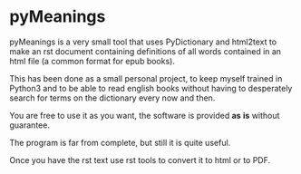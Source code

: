 # pyMeanings

pyMeanings is a very small tool that uses PyDictionary and html2text
to make an rst document containing definitions of all words contained in an html file
(a common format for epub books).

This has been done as a small personal project, to keep myself trained in Python3
and to be able to read english books without having to desperately search for terms on
the dictionary every now and then.

You are free to use it as you want, the software is provided **as** **is** without guarantee.

The program is far from complete, but still it is quite useful.

Once you have the rst text use rst tools to convert it to html or to PDF.